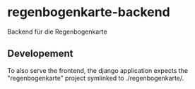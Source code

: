 # regenbogenkarte-backend
Backend für die Regenbogenkarte

## Developement
To also serve the frontend, the django application expects the "regenbogenkarte" project symlinked to ./regenbogenkarte/.
